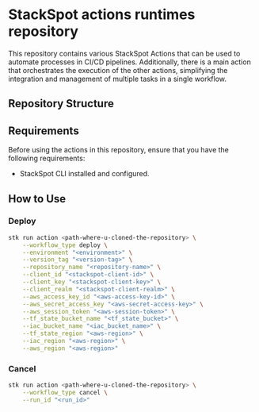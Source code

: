 # StackSpot actions runtimes repository

This repository contains various StackSpot Actions that can be used to automate processes in CI/CD pipelines. Additionally, there is a main action that orchestrates the execution of the other actions, simplifying the integration and management of multiple tasks in a single workflow.

## Repository Structure


## Requirements

Before using the actions in this repository, ensure that you have the following requirements:

* StackSpot CLI installed and configured.

## How to Use

### Deploy

```bash
stk run action <path-where-u-cloned-the-repository> \
    --workflow_type deploy \
    --environment "<environment>" \
    --version_tag "<version-tag>" \
    --repository_name "<repository-name>" \
    --client_id "<stackspot-client-id>" \
    --client_key "<stackspot-client-key>" \
    --client_realm "<stackspot-client-realm>" \
    --aws_access_key_id "<aws-access-key-id>" \
    --aws_secret_access_key "<aws-secret-access-key>" \
    --aws_session_token "<aws-session-token>" \
    --tf_state_bucket_name "<tf_state_bucket>" \
    --iac_bucket_name "<iac_bucket_name>" \
    --tf_state_region "<aws-region>" \
    --iac_region "<aws-region>" \
    --aws_region "<aws-region>"
```

### Cancel

```bash
stk run action <path-where-u-cloned-the-repository> \
    --workflow_type cancel \
    --run_id "<run_id>"
```